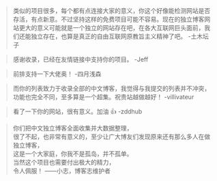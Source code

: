 > 类似的项目很多，每个都有点连接大家的意义，你这个好像能检测网站是否存活，有点新意。不过坚持这样的免费项目可能不容易。现在的独立博客网站更大的意义可能就是一个独立的网站存在吧，在各大互联网巨头面前，我们还能独立存在，也算是真正的自由互联网原教旨主义精神了吧。      -土木坛子

> 感谢收录，已经在友情链接中支持你的项目。   -Jeff

> 前排支持一下大佬奥！  -四月浅森

> 而你的列表致力于收录全部的中文博客，我觉得与我提交的列表并不冲突，功能也完全不同，至多算是一个超集。祝贵站越做越好！   -villivateur

> 看了一下你的网站，很有意义。加油 👍   -zddhub

> 你们把中文独立博客全面收集并大数据整理，    
> 很了不起，也非常有意义的，至少让广大博友们发现原来还有那么多人在做独立博客，    
> 这是一个大家庭，你我不是孤岛，并不孤单。    
> 当然这个项目也需要付出极大的精力，   
> 令人佩服！    ——小志，博客志维护者
